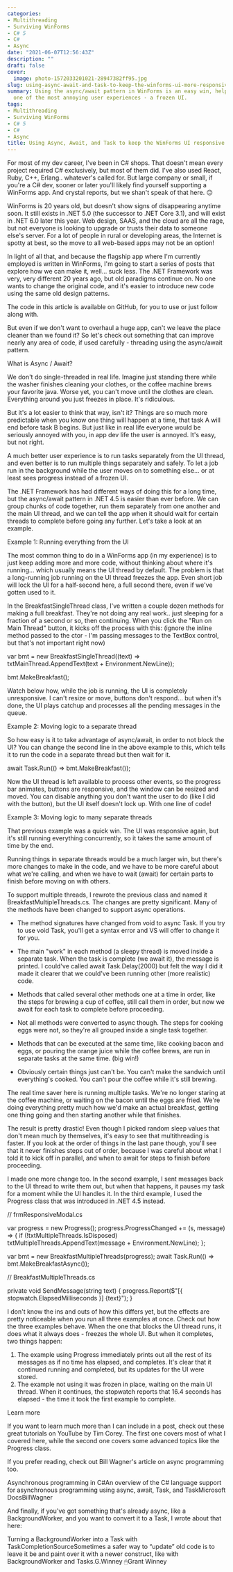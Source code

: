 ```yaml
---
categories:
- Multithreading
- Surviving WinForms
- C# 5
- C#
- Async
date: "2021-06-07T12:56:43Z"
description: ""
draft: false
cover:
  image: photo-1572033201021-28947382ff95.jpg
slug: using-async-await-and-task-to-keep-the-winforms-ui-more-responsive
summary: Using the async/await pattern in WinForms is an easy win, helping prevent
  one of the most annoying user experiences - a frozen UI.
tags:
- Multithreading
- Surviving WinForms
- C# 5
- C#
- Async
title: Using Async, Await, and Task to keep the WinForms UI responsive
---
```



For most of my dev career, I've been in C# shops. That doesn't mean every project required C# exclusively, but most of them did. I've also used React, Ruby, C++, Erlang.. whatever's called for. But large company or small, if you're a C# dev, sooner or later you'll likely find yourself supporting a WinForms app. And crystal reports, but we shan't speak of that here. 😑

WinForms is 20 years old, but doesn't show signs of disappearing anytime soon. It still exists in .NET 5.0 (the successor to .NET Core 3.1), and will exist in .NET 6.0 later this year. Web design, SAAS, and the cloud are all the rage, but not everyone is looking to upgrade or trusts their data to someone else's server. For a lot of people in rural or developing areas, the Internet is spotty at best, so the move to all web-based apps may not be an option!

In light of all that, and because the flagship app where I'm currently employed is written in WinForms, I'm going to start a series of posts that explore how we can make it, well... suck less. The .NET Framework was very, very different 20 years ago, but old paradigms continue on. No one wants to change the original code, and it's easier to introduce new code using the same old design patterns.



The code in this article is available on GitHub, for you to use or just follow along with.



But even if we don't want to overhaul a huge app, can't we leave the place cleaner than we found it? So let's check out something that can improve nearly any area of code, if used carefully - threading using the async/await pattern.


What is Async / Await?

We don't do single-threaded in real life. Imagine just standing there while the washer finishes cleaning your clothes, or the coffee machine brews your favorite java. Worse yet, you can't move until the clothes are clean. Everything around you just freezes in place. It's ridiculous.

But it's a lot easier to think that way, isn't it? Things are so much more predictable when you know one thing will happen at a time, that task A will end before task B begins. But just like in real life everyone would be seriously annoyed with you, in app dev life the user is annoyed. It's easy, but not right.

A much better user experience is to run tasks separately from the UI thread, and even better is to run multiple things separately and safely. To let a job run in the background while the user moves on to something else... or at least sees progress instead of a frozen UI.

The .NET Framework has had different ways of doing this for a long time, but the async/await pattern in .NET 4.5 is easier than ever before. We can group chunks of code together, run them separately from one another and the main UI thread, and we can tell the app when it should wait for certain threads to complete before going any further. Let's take a look at an example.


Example 1: Running everything from the UI

The most common thing to do in a WinForms app (in my experience) is to just keep adding more and more code, without thinking about where it's running... which usually means the UI thread by default. The problem is that a long-running job running on the UI thread freezes the app. Even short job will lock the UI for a half-second here, a full second there, even if we've gotten used to it.

In the BreakfastSingleThread class, I've written a couple dozen methods for making a full breakfast. They're not doing any real work.. just sleeping for a fraction of a second or so, then continuing. When you click the "Run on Main Thread" button, it kicks off the process with this: (ignore the inline method passed to the ctor - I'm passing messages to the TextBox control, but that's not important right now)

var bmt = new BreakfastSingleThread((text) => txtMainThread.AppendText(text + Environment.NewLine));

bmt.MakeBreakfast();

Watch below how, while the job is running, the UI is completely unresponsive. I can't resize or move, buttons don't respond... but when it's done, the UI plays catchup and processes all the pending messages in the queue.


Example 2: Moving logic to a separate thread

So how easy is it to take advantage of async/await, in order to not block the UI? You can change the second line in the above example to this, which tells it to run the code in a separate thread but then wait for it.

await Task.Run(() => bmt.MakeBreakfast());

Now the UI thread is left available to process other events, so the progress bar animates, buttons are responsive, and the window can be resized and moved. You can disable anything you don't want the user to do (like I did with the button), but the UI itself doesn't lock up. With one line of code!


Example 3: Moving logic to many separate threads

That previous example was a quick win. The UI was responsive again, but it's still running everything concurrently, so it takes the same amount of time by the end.

Running things in separate threads would be a much larger win, but there's more changes to make in the code, and we have to be more careful about what we're calling, and when we have to wait (await) for certain parts to finish before moving on with others.

To support multiple threads, I rewrote the previous class and named it BreakfastMultipleThreads.cs. The changes are pretty significant. Many of the methods have been changed to support async operations.

 * The method signatures have changed from void to async Task. If you try to use void Task, you'll get a syntax error and VS will offer to change it for you.
 * The main "work" in each method (a sleepy thread) is moved inside a separate task. When the task is complete (we await it), the message is printed. I could've called await Task.Delay(2000) but felt the way I did it made it clearer that we could've been running other (more realistic) code.

 * Methods that called several other methods one at a time in order, like the steps for brewing a cup of coffee, still call them in order, but now we await for each task to complete before proceeding.
 * Not all methods were converted to async though. The steps for cooking eggs were not, so they're all grouped inside a single task together.

 * Methods that can be executed at the same time, like cooking bacon and eggs, or pouring the orange juice while the coffee brews, are run in separate tasks at the same time. (big win!)
 * Obviously certain things just can't be. You can't make the sandwich until everything's cooked. You can't pour the coffee while it's still brewing.

The real time saver here is running multiple tasks. We're no longer staring at the coffee machine, or waiting on the bacon until the eggs are fried. We're doing everything pretty much how we'd make an actual breakfast, getting one thing going and then starting another while that finishes.

The result is pretty drastic! Even though I picked random sleep values that don't mean much by themselves, it's easy to see that multithreading is faster. If you look at the order of things in the last pane though, you'll see that it never finishes steps out of order, because I was careful about what I told it to kick off in parallel, and when to await for steps to finish before proceeding.

I made one more change too. In the second example, I sent messages back to the UI thread to write them out, but when that happens, it pauses my task for a moment while the UI handles it. In the third example, I used the Progress<T> class that was introduced in .NET 4.5 instead.

// frmResponsiveModal.cs

var progress = new Progress<string>();
progress.ProgressChanged += (s, message) =>
{
    if (!txtMultipleThreads.IsDisposed)
        txtMultipleThreads.AppendText(message + Environment.NewLine);
};

var bmt = new BreakfastMultipleThreads(progress);
await Task.Run(() => bmt.MakeBreakfastAsync());


// BreakfastMultipleThreads.cs

private void SendMessage(string text)
{
    progress.Report($"[{ stopwatch.ElapsedMilliseconds }] {text}");
}

I don't know the ins and outs of how this differs yet, but the effects are pretty noticeable when you run all three examples at once. Check out how the three examples behave. When the one that blocks the UI thread runs, it does what it always does - freezes the whole UI. But when it completes, two things happen:

 1. The example using Progress<T> immediately prints out all the rest of its messages as if no time has elapsed, and completes. It's clear that it continued running and completed, but its updates for the UI were stored.
 2. The example not using it was frozen in place, waiting on the main UI thread. When it continues, the stopwatch reports that 16.4 seconds has elapsed - the time it took the first example to complete.


Learn more

If you want to learn much more than I can include in a post, check out these great tutorials on YouTube by Tim Corey. The first one covers most of what I covered here, while the second one covers some advanced topics like the Progress<T> class.

If you prefer reading, check out Bill Wagner's article on async programming too.

Asynchronous programming in C#An overview of the C# language support for asynchronous programming using async, await, Task, and TaskMicrosoft DocsBillWagner

And finally, if you've got something that's already async, like a BackgroundWorker, and you want to convert it to a Task, I wrote about that here:

Turning a BackgroundWorker into a Task with TaskCompletionSourceSometimes a safer way to “update” old code is to leave it be and paint over it with a newer construct, like with BackgroundWorker and Tasks.G.Winney 🖱Grant Winney
